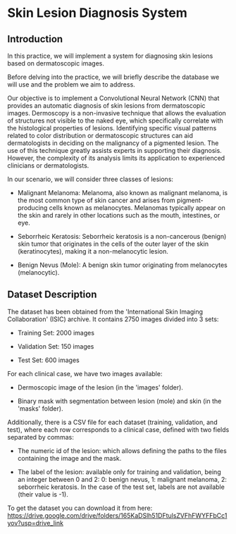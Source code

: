 # Skin Lesion Diagnosis System
## Introduction
In this practice, we will implement a system for diagnosing skin lesions based on dermatoscopic images.

Before delving into the practice, we will briefly describe the database we will use and the problem we aim to address.

Our objective is to implement a Convolutional Neural Network (CNN) that provides an automatic diagnosis of skin lesions from dermatoscopic images. Dermoscopy is a non-invasive technique that allows the evaluation of structures not visible to the naked eye, which specifically correlate with the histological properties of lesions. Identifying specific visual patterns related to color distribution or dermatoscopic structures can aid dermatologists in deciding on the malignancy of a pigmented lesion. The use of this technique greatly assists experts in supporting their diagnosis. However, the complexity of its analysis limits its application to experienced clinicians or dermatologists.

In our scenario, we will consider three classes of lesions:

- Malignant Melanoma: Melanoma, also known as malignant melanoma, is the most common type of skin cancer and arises from pigment-producing cells known as melanocytes. Melanomas typically appear on the skin and rarely in other locations such as the mouth, intestines, or eye.

- Seborrheic Keratosis: Seborrheic keratosis is a non-cancerous (benign) skin tumor that originates in the cells of the outer layer of the skin (keratinocytes), making it a non-melanocytic lesion.

- Benign Nevus (Mole): A benign skin tumor originating from melanocytes (melanocytic).

## Dataset Description
The dataset has been obtained from the 'International Skin Imaging Collaboration' (ISIC) archive. It contains 2750 images divided into 3 sets:

- Training Set: 2000 images

- Validation Set: 150 images

- Test Set: 600 images

For each clinical case, we have two images available:

- Dermoscopic image of the lesion (in the 'images' folder).

- Binary mask with segmentation between lesion (mole) and skin (in the 'masks' folder).

Additionally, there is a CSV file for each dataset (training, validation, and test), where each row corresponds to a clinical case, defined with two fields separated by commas:

- The numeric id of the lesion: which allows defining the paths to the files containing the image and the mask.

- The label of the lesion: available only for training and validation, being an integer between 0 and 2: 0: benign nevus, 1: malignant melanoma, 2: seborrheic keratosis. In the case of the test set, labels are not available (their value is -1).

To get the dataset you can download it from here: https://drive.google.com/drive/folders/165KaDSlh51DFtulsZVFhFWYFFbCc1yov?usp=drive_link
